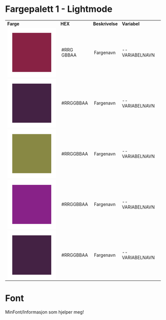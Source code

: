 # Fargepalett 1 - Lightmode

<table>
    <tr> <td><b>Farge</b></td><td><b>HEX</b></td><td><b>Beskrivelse</td><td><b>Variabel</b></td></tr>
    <tr>
        <td>
            <!-- SVG-filen -->
            <img src="svg/farge1.svg" alt="Fargeboks med kode" style="vertical-align: middle;">
        </td>
        <td style="vertical-align: middle; padding-left: 10px;">
            #RRG GBBAA
        </td>
        <td style="vertical-align: middle; padding-left: 10px;">
            Fargenavn
        </td>
        <td>--VARIABELNAVN</td>
    </tr>
    <tr>
        <td>
            <!-- SVG-filen -->
            <img src="svg/farge2.svg" alt="Fargeboks med kode" style="vertical-align: middle;">
        </td>
        <td style="vertical-align: middle; padding-left: 10px;">
            #RRGGBBAA
        </td>
        <td style="vertical-align: middle; padding-left: 10px;">
            Fargenavn
        </td>
        <td>--VARIABELNAVN</td>
    </tr>
    <tr>
        <td>
            <!-- SVG-filen -->
            <img src="svg/farge3.svg" alt="Fargeboks med kode" style="vertical-align: middle;">
        </td>
        <td style="vertical-align: middle; padding-left: 10px;">
            #RRGGBBAA
        </td>
        <td style="vertical-align: middle; padding-left: 10px;">
            Fargenavn
        </td>
        <td>--VARIABELNAVN</td>
    </tr>
    <tr>
        <td>
            <!-- SVG-filen -->
            <img src="svg/farge4.svg" alt="Fargeboks med kode" style="vertical-align: middle;">
        </td>
        <td style="vertical-align: middle; padding-left: 10px;">
            #RRGGBBAA
        </td>
        <td style="vertical-align: middle; padding-left: 10px;">
            Fargenavn
        </td>
        <td>--VARIABELNAVN</td>
    </tr>
    <tr>
        <td>
            <!-- SVG-filen -->
            <img src="svg/farge2.svg" alt="Fargeboks med kode" style="vertical-align: middle;">
        </td>
        <td style="vertical-align: middle; padding-left: 10px;">
            #RRGGBBAA
        </td>
        <td style="vertical-align: middle; padding-left: 10px;">
            Fargenavn
        </td>
        <td>--VARIABELNAVN</td>
    </tr>
</table>


# Font
MinFont/Informasjon som hjelper meg!